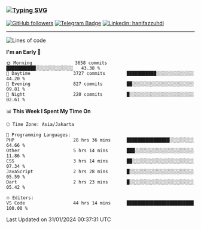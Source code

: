 ### [![Typing SVG](https://readme-typing-svg.herokuapp.com?font=lato&size=22&lines=Hi+There+👋)](https://git.io/typing-svg) 

[![GitHub followers](https://img.shields.io/github/followers/hanifazzuhdi?label=Follow&style=social)](https://github.com/hanifazzuhdi/?tab=follow) 
[![Telegram Badge](https://img.shields.io/badge/-hanif0198-blue?style=social&logo=telegram&link=https://www.t.me/hanif0198/)](https://www.t.me/hanif0198/) 
[![Linkedin: hanifazzuhdi](https://img.shields.io/badge/-hanifazzuhdi-blue?style=flat-square&logo=Linkedin&logoColor=white&link=https://www.linkedin.com/in/hanif-az-zuhdi-69688019b/)](https://www.linkedin.com/in/hanif-az-zuhdi-69688019b/) 

<hr/>

<!--START_SECTION:waka-->
![Lines of code](https://img.shields.io/badge/From%20Hello%20World%20I%27ve%20Written-44.6%20million%20lines%20of%20code-blue)

**I'm an Early 🐤** 

```text
🌞 Morning                3658 commits        ███████████░░░░░░░░░░░░░░   43.38 % 
🌆 Daytime                3727 commits        ███████████░░░░░░░░░░░░░░   44.20 % 
🌃 Evening                827 commits         ██░░░░░░░░░░░░░░░░░░░░░░░   09.81 % 
🌙 Night                  220 commits         █░░░░░░░░░░░░░░░░░░░░░░░░   02.61 % 
```


📊 **This Week I Spent My Time On** 

```text
🕑︎ Time Zone: Asia/Jakarta

💬 Programming Languages: 
PHP                      28 hrs 36 mins      ████████████████░░░░░░░░░   64.66 % 
Other                    5 hrs 14 mins       ███░░░░░░░░░░░░░░░░░░░░░░   11.86 % 
CSS                      3 hrs 14 mins       ██░░░░░░░░░░░░░░░░░░░░░░░   07.34 % 
JavaScript               2 hrs 28 mins       █░░░░░░░░░░░░░░░░░░░░░░░░   05.59 % 
Dart                     2 hrs 23 mins       █░░░░░░░░░░░░░░░░░░░░░░░░   05.42 % 

🔥 Editors: 
VS Code                  44 hrs 14 mins      █████████████████████████   100.00 % 
```


 Last Updated on 31/01/2024 00:37:31 UTC
<!--END_SECTION:waka-->
